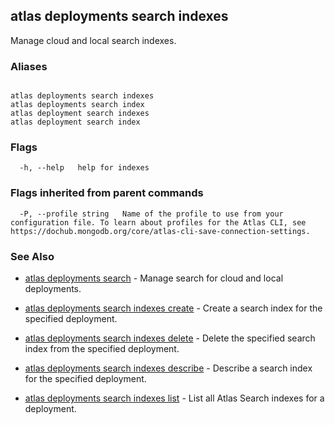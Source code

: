 ## atlas deployments search indexes

Manage cloud and local search indexes.




### Aliases
```

atlas deployments search indexes
atlas deployments search index
atlas deployment search indexes
atlas deployment search index
```



### Flags

```
  -h, --help   help for indexes

```


### Flags inherited from parent commands

```
  -P, --profile string   Name of the profile to use from your configuration file. To learn about profiles for the Atlas CLI, see https://dochub.mongodb.org/core/atlas-cli-save-connection-settings.

```

### See Also


* [atlas deployments search](atlas_deployments_search.md)	- Manage search for cloud and local deployments.

* [atlas deployments search indexes create](atlas_deployments_search_indexes_create.md)	- Create a search index for the specified deployment.

* [atlas deployments search indexes delete](atlas_deployments_search_indexes_delete.md)	- Delete the specified search index from the specified deployment.

* [atlas deployments search indexes describe](atlas_deployments_search_indexes_describe.md)	- Describe a search index for the specified deployment.

* [atlas deployments search indexes list](atlas_deployments_search_indexes_list.md)	- List all Atlas Search indexes for a deployment.



